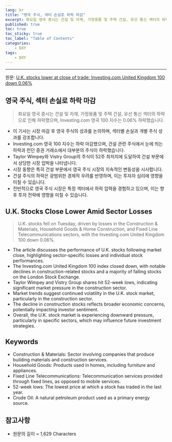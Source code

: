 ```yaml
---
lang: kr
title: "영국 주식, 섹터 손실로 하락 마감"
excerpt: 화요일 영국 증시는 건설 및 자재, 가정용품 및 주택 건설, 유선 통신 섹터의 하락으로 인해 하락했으며, Investing.com 영국 100 지수는 0.06% 하락했습니다.
published: true
toc: true
toc_sticky: true
toc_label: "Table of Contents"
categories:
    - DXY
tags:
    - DXY
---
```


---

  원문: [U.K. stocks lower at close of trade; Investing.com United Kingdom 100 down 0.06%](https://www.investing.com/news/stock-market-news/uk-stocks-lower-at-close-of-trade-investingcom-united-kingdom-100-down-006-3801049)

## 영국 주식, 섹터 손실로 하락 마감

> 화요일 영국 증시는 건설 및 자재, 가정용품 및 주택 건설, 유선 통신 섹터의 하락으로 인해 하락했으며, Investing.com 영국 100 지수는 0.06% 하락했습니다.


- 이 기사는 시장 마감 후 영국 주식의 성과를 논의하며, 섹터별 손실과 개별 주식 성과를 강조합니다.
- Investing.com 영국 100 지수는 하락 마감했으며, 건설 관련 주식에서 눈에 띄는 하락과 런던 증권 거래소에서 대부분의 주식이 하락했습니다.
- Taylor Wimpey와 Vistry Group의 주식이 52주 최저치에 도달하여 건설 부문에서 상당한 시장 압박을 나타냅니다.
- 시장 동향은 특히 건설 부문에서 영국 주식 시장의 지속적인 변동성을 시사합니다.
- 건설 주식의 하락은 광범위한 경제적 우려를 반영하며, 이는 투자자 심리에 영향을 미칠 수 있습니다.
- 전반적으로 영국 주식 시장은 특정 섹터에서 하락 압력을 경험하고 있으며, 이는 향후 투자 전략에 영향을 미칠 수 있습니다.

## U.K. Stocks Close Lower Amid Sector Losses

> U.K. stocks fell on Tuesday, driven by losses in the Construction & Materials, Household Goods & Home Construction, and Fixed Line Telecommunications sectors, with the Investing.com United Kingdom 100 down 0.06%.


- The article discusses the performance of U.K. stocks following market close, highlighting sector-specific losses and individual stock performances.
- The Investing.com United Kingdom 100 index closed down, with notable declines in construction-related stocks and a majority of falling stocks on the London Stock Exchange.
- Taylor Wimpey and Vistry Group shares hit 52-week lows, indicating significant market pressure in the construction sector.
- Market trends suggest continued volatility in the U.K. stock market, particularly in the construction sector.
- The decline in construction stocks reflects broader economic concerns, potentially impacting investor sentiment.
- Overall, the U.K. stock market is experiencing downward pressure, particularly in specific sectors, which may influence future investment strategies.

## Keywords

- Construction & Materials: Sector involving companies that produce building materials and construction services.
- Household Goods: Products used in homes, including furniture and appliances.
- Fixed Line Telecommunications: Telecommunication services provided through fixed lines, as opposed to mobile services.
- 52-week lows: The lowest price at which a stock has traded in the last year.
- Crude Oil: A natural petroleum product used as a primary energy source.

## 참고사항

- 원문의 길이 = 1,629 Characters

